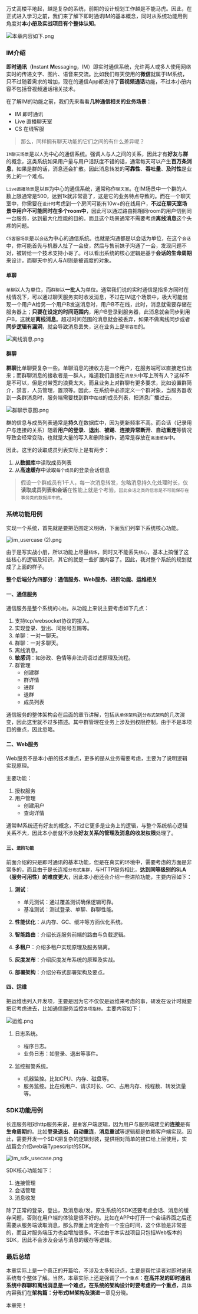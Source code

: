 万丈高楼平地起，越是复杂的系统，前期的设计规划工作越是不能马虎。因此，在正式进入学习之前，我们来了解下即时通讯IM的基本概念，同时从系统功能用例角度对**本小册及实战项目有个整体认知**。

![本章内容如下.png](https://p1-juejin.byteimg.com/tos-cn-i-k3u1fbpfcp/16ecb1206f8344d6b90d2d5eca4d5999~tplv-k3u1fbpfcp-jj-mark:3024:0:0:0:q75.awebp)

### IM介绍

**即时通讯**（**I**nstant **M**essaging，IM）即实时通信系统，允许两人或多人使用网络实时的传递文字、图片、语音来交流。比如我们每天使用的**微信**就属于IM系统，只不过随着需求的增加，现在的通信App都支持了**音视频通话**功能，不过本小册内容不包括音视频通话相关技术。

在了解IM的功能之前，我们先来看看**几种通信相关的业务场景**：

- IM 即时通讯
- Live 直播聊天室
- CS 在线客服

> 那么，同样拥有聊天功能的它们之间的有什么差异呢？

`IM聊天场景`是以`人`为中心的通信系统。强调人与人之间的关系，因此才有**好友**与**群**的概念，这类系统如果用户量与用户活跃度不错的话，通常每天可以产生**百万条消息**，如果是群的话，消息还会扩散。因此消息转发的**可靠性**、**吞吐量**、**及时性**是业务上的一个难点。

`Live直播场景`是以`群`为中心的通信系统，通常称作`聊天室`。在IM场景中一个群的人数上限通常是500，达到1k就非常高了，这是它的业务特点导致的。而在一个聊天室中，你需要在`设计时`考虑到一个房间可能有10w+的在线用户，**不过在聊天室场景中用户不可能同时在多个room中**，因此可以通过路由把相同room的用户切到同一台服务，达到最大化性能的目的。而且这个场景通常不需要考虑**离线消息**这个头疼的问题。

`CS客服场景`是以`会话`为中心的通信系统。也就是沟通都是以会话为单位，在这个`会话`中，你可能首先与机器人扯了一会皮，然后与售前妹子沟通了一会，发现问题不对，被转给一个技术支持小哥了。可以看出系统的核心逻辑是基于**会话的生命周期**来设计，而聊天中的人与AI则是被调度的对象。

#### 单聊

`单聊`以人为单位，而`群聊`以**一批人**为单位。通常我们说的实时通信是指多方同时在线情况下，可以通过聊天服务实时收发消息，不过在IM这个场景中，极大可能出现一个用户A给另一个用户B发送消息时，用户B不在线，此时，消息就需要存储在服务器上；**只要在设定的时间范围内**，用户B登录到服务器，此消息就会同步到用户B，这就是**离线消息**。超过时间范围的消息就会被丢弃，如果不做离线同步或者**同步逻辑有漏洞**，就会导致消息丢失，这在业务上是`零容忍`的。

![离线消息.png](https://p9-juejin.byteimg.com/tos-cn-i-k3u1fbpfcp/9c685df7186143fabec1dde652963fb1~tplv-k3u1fbpfcp-jj-mark:3024:0:0:0:q75.awebp)

#### 群聊

**群聊**比单聊要复杂一些。单聊消息的接收方是一个用户，在服务端可以直接定位出来；而群聊消息的接收者是一群人，难道我们直接在`消息头`中写上所有人？这样不是不可以，但是对带宽的浪费太大。而且业务上对群聊有更多要求，比如设置群简介，禁言，人员管理，置顶等。因此，在系统中必须定义一个群对象，当服务器收到一条群消息时，服务端需要找到群中`在线`的成员列表，把消息广播过去。

![群聊示意图.png](https://p9-juejin.byteimg.com/tos-cn-i-k3u1fbpfcp/282e4d62f2154874b31dd11a2f059989~tplv-k3u1fbpfcp-jj-mark:3024:0:0:0:q75.awebp)

群的信息与成员列表通常是**持久**在数据库中，因为更新频率不高。而会话（记录用户与连接的关系）随着**用户的登录**、**退出**、**被踢**、**连接异常断开**、**自动重连**等情况导致会经常变动，也就是大量的写入和删除操作，通常是存放在`高速缓存`中。

因此，这里的读取成员列表实际上是有两步：

1. 从**数据库**中读取成员列表
2. 从**高速缓存**中读取`每个成员`的登录会话信息

> 假设一个群成员有1千人，每一次消息转发，忽略消息持久化处理时长，仅**读取成员列表和会话**在性能上就是个考验。`因此会话之类的信息是不可能保存在事务类的数据库中的`。

### 系统功能用例

实现一个系统，首先就是要把范围定义明确，下面我们列举下系统核心功能。

![im_usercase (2).png](https://p3-juejin.byteimg.com/tos-cn-i-k3u1fbpfcp/17caf2ba5ec04043807f3cfc6216cd81~tplv-k3u1fbpfcp-jj-mark:3024:0:0:0:q75.awebp)

由于是写实战小册，所以功能上尽量`精练`，同时又不能丢失`核心`，基本上搞懂了这些核心的逻辑及知识，其它的就是一些扩展内容了。因此，我对整个系统的规划就成了上面的样子。

**整个后端分为四部分：通信服务、Web服务、进阶功能、运维相关**

#### 一、通信服务

通信服务是整个系统的`心脏`。从功能上来说主要考虑如下几点：

1. 支持tcp/websocket协议的接入。
2. 实现登录、登出、同账号互踢等。
3. 单聊：一对一聊天。
4. 群聊：一对多聊天。
5. 离线消息。
6. **敏感词**：如涉政、色情等非法词语过滤原理及流程。
7. 群管理
    - 创建群
    - 群详情
    - 进群
    - 退群
    - 成员列表

通信服务的整体架构会在后面的章节讲解，包括从`单体架构`到`分布式架构`的几次演变，因此这里就不过多描述。其中群管理在业务上涉及到权限控制，由于不是本项目的重点，因此忽略。

#### 二、Web服务

Web服务不是本小册的技术重点，更多的是从业务需要考虑，主要为了说明逻辑实现原理。

主要功能：

1. 授权服务
2. 用户管理
    - 创建用户
    - 查询详情

通常IM系统还有好友的概念，不过它更多是业务上的逻辑，与整个系统核心逻辑关系不大，因此本小册就不涉及**好友关系的管理及消息的收发权限**处理了。

#### 三、`进阶功能`

前面介绍的只是即时通讯的基本功能，但是在真实的环境中，需要考虑的方面是非常多的，而且由于是长连接`分布式集群`，与HTTP服务相比，**达到同等级别的SLA（服务可用性）的难度更大**，因此本小册还会介绍一些进阶功能，主要内容如下：

1. **测试**：

    - 单元测试：通过覆盖测试确保逻辑可靠。
    - 基准测试：测试登录、单聊、群聊性能。

2. **性能优化**：从内存、GC、缓冲等方面优化系统。
3. **智能路由**：介绍长连服务前端的路由与负载逻辑。
4. **多租户**：介绍多租户实现原理及服务隔离。
5. **灰度发布**：介绍灰度发布系统的原理及实战。
6. **部署架构**：介绍分布式部署架构及要点。

#### 四、运维

把运维也列入开发项，主要是因为它不仅仅是运维来考虑的事，研发在设计时就要把它考虑进去，比如通信服务监控`各项指标`。主要内容如下：

![运维.png](https://p6-juejin.byteimg.com/tos-cn-i-k3u1fbpfcp/0d58b646380448ea8465a91e4e74238b~tplv-k3u1fbpfcp-jj-mark:3024:0:0:0:q75.awebp)

1. 日志系统。

    - 程序日志。
    - 业务日志：如登录、退出等事件。

2. 监控报警系统。

    - 机器监控。比如CPU、内存、磁盘等。
    - 服务监控。比在线用户、请求时长、GC、占用内存、线程数、转发流量等。

### SDK功能用例

长连服务相对http服务来说，是`重`客户端逻辑，因为用户与服务端建立的**连接**是有**生命周期**的。比如**登录退出**、**自动重连**，**消息重试**等逻辑都是依赖客户端实现。因此，需要开发一个SDK把复杂的逻辑封装，提供相对简单的接口给上层使用，实战篇会介绍web端Typescript的SDK。

![im_sdk_usecase.png](https://p3-juejin.byteimg.com/tos-cn-i-k3u1fbpfcp/74f303e9b734475285e8df2297e87ac1~tplv-k3u1fbpfcp-jj-mark:3024:0:0:0:q75.awebp)

SDK核心功能如下：

1. 连接管理
2. 会话管理
3. 消息收发

除了正常的登录，登出，及消息收/发。原生系统的SDK还要考虑会话、消息的缓存问题，否则在用户端的体验是很不好的。比如在APP中打开一个会话界面之后还需要从服务端读取消息，那么界面上肯定会有一个空白时间，这个体验是非常差的，而且对服务端压力也会增加很多。不过由于本实战项目只包括Web版本的SDK，因此不会涉及会话与消息的缓存等逻辑。

### 最后总结

本章实际上是一个真正的开篇哈，不涉及太多知识点，主要是帮忙读者对即时通讯系统有个整体了解。当然，本章实际上还是强调了一个`重点`：**在高并发的即时通讯系统中群聊和离线消息是一个难点，在系统的架构设计时要考虑的一个重点**，具体内容我们在**架构篇：分布式IM架构及演进**一章见分晓。

本章完！

